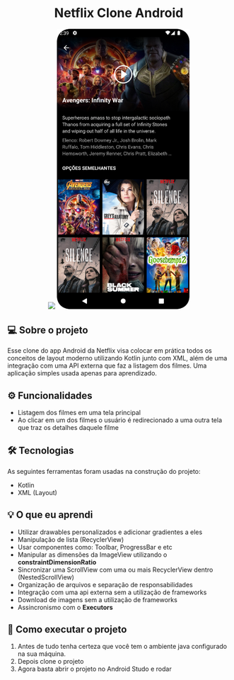 <h1 align="center">
  Netflix Clone Android
</h1>

<p align="center">
  <img width="300" src="./readme_assets/screenshot_home.png" />
  <img width="300" src="./readme_assets/screenshot_details.png" />
</p>

## 💻 Sobre o projeto

Esse clone do app Android da Netflix visa colocar em prática todos os conceitos de layout moderno utilizando Kotlin junto com XML, além de uma integração com uma API externa que faz a listagem dos filmes. Uma aplicação simples usada apenas para aprendizado.

## ⚙️ Funcionalidades

- Listagem dos filmes em uma tela principal
- Ao clicar em um dos filmes o usuário é redirecionado a uma outra tela que traz os detalhes daquele filme

## 🛠 Tecnologias

As seguintes ferramentas foram usadas na construção do projeto:

- Kotlin
- XML (Layout)

## 💡 O que eu aprendi

- Utilizar drawables personalizados e adicionar gradientes a eles
- Manipulação de lista (RecyclerView)
- Usar componentes como: Toolbar, ProgressBar e etc
- Manipular as dimensões da ImageView utilizando o **constraintDimensionRatio**
- Sincronizar uma ScrollView com uma ou mais RecyclerView dentro (NestedScrollView)
- Organização de arquivos e separação de responsabilidades
- Integração com uma api externa sem a utilização de frameworks
- Download de imagens sem a utilização de frameworks
- Assincronismo com o **Executors**

## 🚀 Como executar o projeto

1. Antes de tudo tenha certeza que você tem o ambiente java configurado na sua máquina.
2. Depois clone o projeto
3. Agora basta abrir o projeto no Android Studo e rodar
